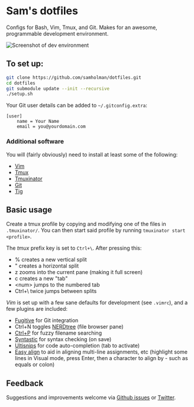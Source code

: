 # Sam's dotfiles
Configs for Bash, Vim, Tmux, and Git. Makes for an awesome, programmable development environment.

![Screenshot of dev environment](https://samholman.com/files/tmux-vim.jpg)

## To set up:
```bash
git clone https://github.com/samholman/dotfiles.git
cd dotfiles
git submodule update --init --recursive
./setup.sh
```

Your Git user details can be added to `~/.gitconfig.extra`:
```
[user]
    name = Your Name
    email = you@yourdomain.com
```

### Additional software
You will (fairly obviously) need to install at least some of the following:

* [Vim](http://www.vim.org)
* [Tmux](http://tmux.sourceforge.net)
* [Tmuxinator](https://github.com/tmuxinator/tmuxinator)
* [Git](http://git-scm.com)
* [Tig](https://github.com/jonas/tig)

## Basic usage
Create a tmux profile by copying and modifying one of the files in `.tmuxinator/`.
You can then start said profile by running `tmuxinator start <profile>`.

The *tmux* prefix key is set to `Ctrl+\`. After pressing this:

* % creates a new vertical split
* " creates a horizontal split
* z zooms into the current pane (making it full screen)
* c creates a new "tab"
* \<num\> jumps to the numbered tab
* Ctrl+\ twice jumps between splits

*Vim* is set up with a few sane defaults for development (see `.vimrc`), and a few plugins are included:

* [Fugitive](https://github.com/tpope/vim-fugitive) for Git integration
* Ctrl+N toggles [NERDtree](https://github.com/scrooloose/nerdtree) (file browser pane)
* [Ctrl+P](https://github.com/kien/ctrlp.vim) for fuzzy filename searching
* [Syntastic](https://github.com/scrooloose/syntastic) for syntax checking (on save)
* [Ultisnips](https://github.com/SirVer/ultisnips) for code auto-completion (tab to activate)
* [Easy align](https://github.com/junegunn/vim-easy-align) to aid in aligning multi-line assignments, etc (highlight some lines in Visual mode, press Enter, then a character to align by - such as equals or colon)

## Feedback

Suggestions and improvements welcome via [Github issues](https://github.com/samholman/dotfiles/issues) or [Twitter](https://twitter.com/samh).

